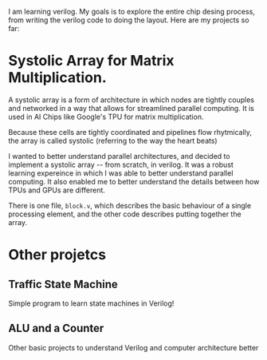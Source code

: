 I am learning verilog. My goals is to explore the entire chip desing process, from writing the verilog code to doing the layout. Here are my projects so far:

# **Systolic Array for Matrix Multiplication**. 

A systolic array is a form of architecture in which nodes are tightly couples and networked in a way that allows for streamlined parallel computing. It is used in AI Chips like Google's TPU for matrix multiplication. 

Because these cells are tightly coordinated and pipelines flow rhytmically, the array is called systolic (referring to the way the heart beats)

I wanted to better understand parallel architectures, and decided to implement a systolic array -- from scratch, in verilog. It was a robust learning expereince in which I was able to better understand parallel computing. It also enabled me to better understand the details between how TPUs and GPUs are different. 

There is one file, `block.v`, which describes the basic behaviour of a single processing element, and the other code describes putting together the array. 

# Other projetcs

## Traffic State Machine 
Simple program to learn state machines in Verilog! 

## ALU and a Counter 
Other basic projects to understand Verilog and computer architecture better 